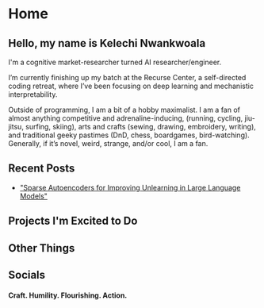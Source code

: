 # Home 

## Hello, my name is Kelechi Nwankwoala  
I'm a cognitive market-researcher turned AI researcher/engineer. 

I’m currently finishing up my batch at the Recurse Center, a self-directed coding retreat, 
where I’ve been focusing on deep learning and mechanistic interpretability.

Outside of programming, I am a bit of a hobby maximalist. I am a fan of almost anything competitive and adrenaline-inducing, (running, cycling, jiu-jitsu, surfing, skiing), arts and crafts (sewing, drawing, embroidery, writing), and traditional geeky pastimes (DnD, chess, boardgames, bird-watching). Generally, if it’s novel, weird, strange, and/or cool, I am a fan.  

## Recent Posts 
- ["Sparse Autoencoders for Improving Unlearning in Large Language Models"](/unlearning1)

## Projects I'm Excited to Do
## Other Things 

## Socials 

#### Craft. Humility. Flourishing. Action. 